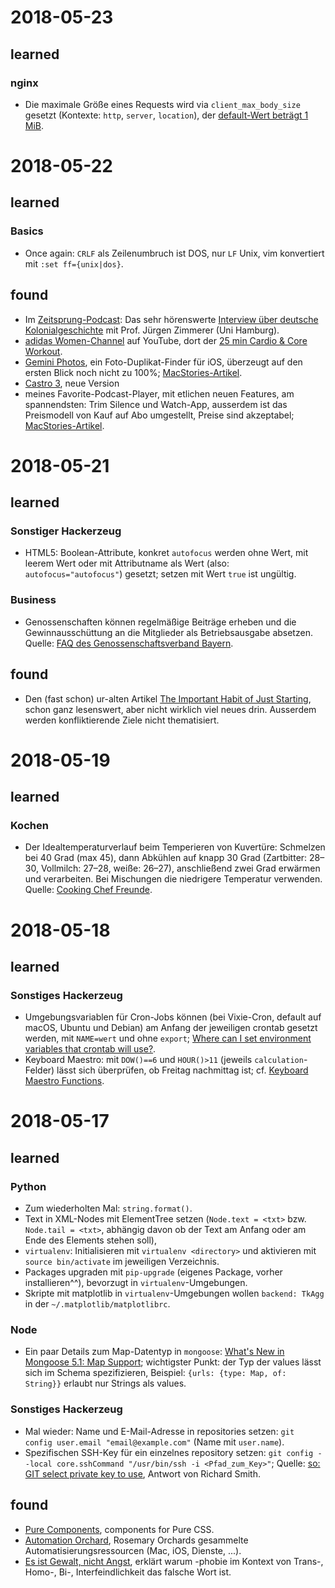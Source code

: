 # 2018-05-23

## learned

### nginx

* Die maximale Größe eines Requests wird via `client_max_body_size` gesetzt
    (Kontexte: `http`, `server`, `location`), der [default-Wert beträgt 1
    MiB](https://stackoverflow.com/questions/28476643/default-nginx-client-max-body-size).

# 2018-05-22

## learned

### Basics

* Once again: `CRLF` als Zeilenumbruch ist DOS, nur `LF` Unix, vim konvertiert
    mit `:set ff={unix|dos}`.

## found

* Im [Zeitsprung-Podcast](https://www.zeitsprung.fm): Das sehr 
    hörenswerte [Interview über deutsche
    Kolonialgeschichte](https://www.zeitsprung.fm/podcast/zs138-extra/) 
    mit Prof. Jürgen Zimmerer (Uni Hamburg).
* [adidas
    Women-Channel](https://www.youtube.com/channel/UC1GjImZcgxd-aP_bqSt67kQ) 
    auf YouTube, dort der [25 min Cardio & Core 
    Workout](https://www.youtube.com/watch?v=bhsyPi_WM64).
* [Gemini Photos](https://itunes.apple.com/app/id1277110040), ein Foto-Duplikat-Finder für iOS, 
    überzeugt auf den ersten Blick noch nicht zu 100%; 
    [MacStories-Artikel](https://www.macstories.net/reviews/gemini-photos-declutters-your-photo-library/).
* [Castro 3](https://itunes.apple.com/us/app/castro-podcast-player/id1080840241), neue Version 
* meines Favorite-Podcast-Player, mit etlichen neuen
    Features, am spannendsten: Trim Silence und Watch-App, ausserdem ist das
    Preismodell von Kauf auf Abo umgestellt, Preise sind akzeptabel;
    [MacStories-Artikel](https://www.macstories.net/reviews/castro-3-review-the-castro-youve-always-wanted/).

# 2018-05-21

## learned

### Sonstiger Hackerzeug

* HTML5: Boolean-Attribute, konkret `autofocus` werden ohne Wert, mit leerem
    Wert oder mit Attributname als Wert (also: `autofocus="autofocus"`) gesetzt;
    setzen mit Wert `true` ist ungültig.

### Business

* Genossenschaften können regelmäßige Beiträge erheben und die
    Gewinnausschüttung an die Mitglieder als Betriebsausgabe absetzen. Quelle:
    [FAQ des Genossenschaftsverband
    Bayern](https://www.gv-bayern.de/standard/artikel/haeufige-fragen-zur-genossenschaft-1552).

## found

* Den (fast schon) ur-alten Artikel 
    [The Important Habit of Just Starting](https://lifehacker.com/the-important-habit-of-just-starting-1771016698), 
    schon ganz lesenswert, aber nicht wirklich viel neues drin. Ausserdem werden
    konfliktierende Ziele nicht thematisiert.

# 2018-05-19

## learned

### Kochen

* Der Idealtemperaturverlauf beim Temperieren von Kuvertüre: Schmelzen bei 40
    Grad (max 45), dann Abkühlen auf knapp 30 Grad (Zartbitter: 28–30,
    Vollmilch: 27–28, weiße: 26–27), anschließend zwei Grad erwärmen und
    verarbeiten. Bei Mischungen die niedrigere Temperatur verwenden. Quelle:
    [Cooking Chef Freunde](http://www.cookingchef-freun.de/?p=1677).

# 2018-05-18

## learned

### Sonstiges Hackerzeug

* Umgebungsvariablen für Cron-Jobs können (bei Vixie-Cron, default auf macOS,
    Ubuntu und Debian) am Anfang der jeweiligen crontab
    gesetzt werden, mit `NAME=wert` und ohne `export`; 
    [Where can I set environment variables that crontab will 
    use?](https://stackoverflow.com/questions/2229825/where-can-i-set-environment-variables-that-crontab-will-use#10657111).
* Keyboard Maestro: mit `DOW()==6` und `HOUR()>11` (jeweils `calculation`-Felder) lässt sich überprüfen, ob Freitag nachmittag 
    ist; cf. [Keyboard Maestro Functions](https://wiki.keyboardmaestro.com/Functions).

# 2018-05-17

## learned

### Python 

* Zum wiederholten Mal: `string.format()`.
* Text in XML-Nodes mit ElementTree setzen (`Node.text = <txt>` bzw. `Node.tail
    = <txt>`, abhängig davon ob der Text am Anfang oder am Ende des Elements
    stehen soll),
* `virtualenv`: Initialisieren mit `virtualenv <directory>` und aktivieren mit
    `source bin/activate` im jeweiligen Verzeichnis.
* Packages upgraden mit `pip-upgrade` (eigenes Package, vorher installieren^^),
    bevorzugt in `virtualenv`-Umgebungen.
* Skripte mit matplotlib in `virtualenv`-Umgebungen wollen `backend: TkAgg`
    in der `~/.matplotlib/matplotlibrc`.

### Node

* Ein paar Details zum Map-Datentyp in `mongoose`:
    [What's New in Mongoose 5.1: Map Support](https://thecodebarbarian.com/whats-new-in-mongoose-5.1-map-support.html);
    wichtigster Punkt: der Typ der values lässt sich im Schema spezifizieren,
    Beispiel: `{urls: {type: Map, of: String}}` erlaubt nur Strings als values.

### Sonstiges Hackerzeug

* Mal wieder: Name und E-Mail-Adresse in repositories setzen: `git config user.email "email@example.com"` (Name mit `user.name`).
* Spezifischen SSH-Key für ein einzelnes repository setzen: `git config --local core.sshCommand "/usr/bin/ssh -i <Pfad_zum_Key>"`; 
    Quelle: [so: GIT select private key to use](https://stackoverflow.com/questions/6688655/git-select-private-key-to-use#35351473), 
    Antwort von Richard Smith.

## found

* [Pure Components](https://joe-crick.github.io/pure-css-components/#top),
    components for Pure CSS.
* [Automation Orchard](https://automationorchard.com/), Rosemary Orchards
    gesammelte Automatisierungsressourcen (Mac, iOS, Dienste, ...).
* [Es ist Gewalt, nicht Angst](https://geschlechtsneutral.wordpress.com/2018/05/15/es-ist-gewalt-nicht-angst/), erklärt 
    warum -phobie im Kontext von Trans-, Homo-, Bi-, Interfeindlichkeit das falsche Wort ist.
